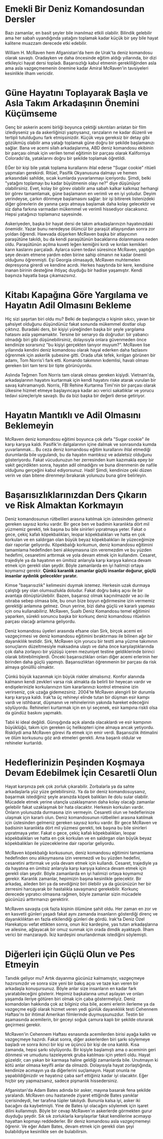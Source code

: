 # Emekli Bir Deniz Komandosundan Dersler
Bazı zamanlar, en basit şeyler bile inanılmaz etkili olabilir.
Bilindik gelebilir ama her sabah uyandığında yatağını toplamak kadar küçük bir şey bile hayat kalitene muazzam derecede etki edebilir.

William H. McRaven hem Afganistan'da hem de Urak'ta deniz komandosu olarak savaştı.
Oradayken ve daha öncesinde eğitim aldığı yıllarında, bir dizi etkileyici hayat dersi topladı.
Başarısızlığı kabul etmenin gerekliliğinden asla ama asla vazgeçmemenin önemine kadar Amiral McRaven'in tavsiyeleri kesinlikle ilham vericidir.

# Güne Hayatını Toplayarak Başla ve Asla Takım Arkadaşının Önemini Küçümseme
Genç bir askerin acemi birliği boyunca çektiği sıkıntıları anlatan bir film izlediyseniz ya da askerliğinizi yaptıysanız, ranzaların ne kadar düzenli ve tertipli tutulduğunu fark etmişsinizdir.
Küçük veya gereksiz bir detay gibi gözükmüş olabilir ama yatağı toplamak güne doğru bir şekilde başlamanızı sağlar.
Bana ve acemi silah arkadaşlarıma, ABD deniz komandosu ekibinin bir parçası olmak için verilen temel eğitimin bir parçası olarak Kaliforniya Colorado'da, yataklarını doğru bir şekilde toplamak öğretildi.

EĞer bir kişi bile yatak toplama kurallarını ihlal ederse "Sugar cookie" ritüeli yapmaları gerekirdi.
Ritüel, Pasifik Okyanusuna dalmayı ve hemen arkasındaki sahilde, sıcak kumlarda yuvarlanmayı içeriyordu.
Şimdi, belki "yatağını toplamayı bu kadar büyütmenin olayı ne?" diye düşünüyor olabilirsiniz.
Evet, kolay bir görev olabilir ama sabah kalkar kalkmaz herhangi bir görev tamamlamak, güne başlamanın en verimli ve en iyi yoludur.
Deyim yerindeyse, çarkın dönmeye başlamasını sağlar: bir işi bitirerek listenizdeki diğer görevlerin de yanına çarpı atmaya başlamak daha kolay gelecektir ve siz daha farkına varmadan mükemmel ve verimli hissediyor olacaksınız.
Hepsi yatağınızı toplamanız sayesinde.

Askeriyeden, başka bir hayat dersi de takım arkadaşlarınızın hayatınızdaki önemidir.
Yazar bunu neredeyse ölümcül bir paraşüt atlayışından sonra zor yoldan öğrendi.
Hawvada düşerken McRaven başka bir atlayıcının paraşütüne takıldı, bu da kendi paraşütünün bacaklarına dolanmasına neden oldu.
Paraşütünün açılma kuveti leğen kemiğini kırdı ve kırılan kemikleri karın kaslarını parçaladı.
Aylarca süren tedavi süresince McRaven, yaptığın şeye devam etmene yardım eden birine sahip olmanın ne kadar önemli olduğunu öğrenmişti.
Eşi Georgia olmasaydı, McRaven muhtemelen depresyona girerdi ve kendine acırdı.
Herkes haaytında bir kere, kendisine inanan birinin desteğine ihtiyaç duyduğu bir hadise yaşamıştır.
Kendi başınıza hayatla başa çıkamazsınız.

# Kitabı Kapağına Göre Yargılama ve Hayatın Adil Olmasını Bekleme
Hiç sizi şaşırtan biri oldu mu?
Belki de başlangıçta o kişinin sıkıcı, yavan bir şahsiyet olduğunu düşündünüz fakat sonunda mükemmel dostlar olup çıktınız.
Buradaki ders, bir kişiyi yüreğinden başka bir şeyle yargılama hatasını asla yapmamaktır.
Tersine bir senaryo da doğrudur: bir yabancı olmadığı biri gibi düşünebilirsiniz, dolayısıyla onlara güvenmeden önce kendinize sorarsınız "bu kişiyi gerçekten tanıyor muyum?".
McRaven lise yıllarında kendini deniz komandosu olarak hayal ederken daha fazlasını öğrenmek için askerlik şubesine gitti.
Orada ufak tefek, kırılgan görünen bir adamı, Tom Norris'i fark etti.
Komando takımının kıdemlisi, havalı olması gereken biri tam tersi bir tipte görünüyordu.

Aslında Teğmen Tom Norris tam olarak olması gereken kişiydi.
Vietnam'da, arkadaşlarının hayatını kurtarmak için kendi hayatını riske atarak vurulan bir savaş kahramanıydı.
Norris, FBI Rehine Kurtarma Timi'nin bir parçası olarak ülkesine hizmet etmeye başlayıncaya kadar acı verici sakatlıklar ve yorucu tedavi süreçleriyle savaştı.
Bu da bizi başka bir değerli derse getiriyor.

# Hayatın Mantıklı ve Adil Olmasını Beklemeyin
McRaven deniz komandosu eğitimi boyunca çok defa "Sugar cookie" ile karşı karşıya kaldı.
Pasifik'in dalgalarının içine dalmak ve sonrasında kumda yuvarlanmak...
Bu ceza deniz komandosu eğitim kurallarını ihlal etmediği durumlarda bile uygulandı, bu da hayatın mantıksız ve adaletsiz olduğunu gösteriyordu.
Fakat vücudunuzun her zerresinden kum kazımakla epey bir vakit geçirdikten sonra, hayatın adil olmadığını ve buna direnmenin de nafile olduğunu gerçeğini kabul ediyorsunuz.
Hadi!
Şimdi, kendinize çeki düzen verin ve olan bitene direnmeyi bırakarak yolunuzu buna göre belirleyin.

# Başarısızlıklarınızdan Ders Çıkarın ve Risk Almaktan Korkmayın

Deniz komandosunun rütbelileri arasına katılmak için üstesinden gelmeniz gereken sayısız korku vardır. Bir gece ben ve badimin karanlıkta dört mil yüzmemiz gerekti, tek başına bu bile sinirleri yıpratmaya yeter. Fakat o gece, çekiç kafalı köpekbalıkları, leopar köpekbalıkları ve hatta en çok korkulan ve en saldırgan olan büyük beyaz köpekbalıkları ile yüzeceğimize dair raporlar geliyordu. Köpekbalığı korkumun, deniz komandosu eğitimini tamamlama hedefinden beni alıkoymasına izin veremezdim ve bu yüzden hedefimi, cesaretimi arttırmak ve yola devam etmek için kullandım. Cesaret, trajediyle ya da hayatının en ümitsiz anlarıyla karşı karşıya kalınca devam etmek için gerekli olan şeydir. Böyle zamanlarda en iyi halimizi ortaya koymamız gerekir. **Çünkü karanlık zamanlar güçlü insanlar doğurur, güçlü insanlar aydınlık gelecekler yaratır.**

Kimse "başarısızlık" kelimesini duymak istemez.
Herkesin uzak durmaya çalıştığı şey olan olumsuzlukla doludur.
Fakat doğru bakış açısı ile bir avantaja dönüştürülebilir.
Bazen, başarısız olmak kaçınılmazdır ve acı ile ıstıraba sebep olmasa bile, bu onun bize boyun eğdirmesine izin vermemiz gerektiği anlamına gelmez.
Onun yerine, bizi daha güçlü ve kararlı yapması için onu kullanabiliriz.
McRaven, Sualtı Deniz Komandosu temel eğitimini yaparken, sürekli sonuncu başka bir korkunç deniz komandosu ritüelinin parçası olacağı anlamına geliyordu.

Deniz komandosu üyeleri arasında efsane olan Sirk, birçok acemi eri vazgeçirmesi ve deniz komandosu eğitimini bıraktırması ile bilinen ağır bir dayanıklılık testidir.
Sirk, McRaven için yorucu bir testti ama yüzme takımının sonuçlarını düzeltmesiyle maksadına ulaştı ve daha önce karşılaştıklarında çok daha zorlayıcı bir yüzüşü içeren mezuniyet testine geldiklerinde birinci olarak bitirebilmişlerdi.
Önceki başarısızlıkları onları diğer acemi erlerinin her birinden daha güçlü yapmıştı.
Başarısızlıktan öğrenmenin bir parçası da risk almaya gönülllü olmaktır.

Çünkü büyük kazanmak için büyük riskler almalısınız.
Konfor alanında kalmanın kendi zevkleri varsa risk almakta da belirli bir heyecan vardır ve endişelerinizle korkularınızın tüm kararlarınızı kontrol etmesine izin verirseniz, çok uzağa gidemezsiniz.
2004'te McRaven alengirli bir durumla karşı karşıya kaldı.
Irak'ta üç rehineyi elinde tutan bir düşman esir kampı vardı ve istihbarat, düşmanın ve rehinelerinin yakında hareket edeceğini söylüyordu.
Rehineleri kurtarmak için en iyi seçenek, esir kampına riskli olsa da gündüz baskını yapmaktı.

Tabii ki ideal değildi.
Günışığında açık alanda olacaklardı ve esir kampının büyüklüğü, takım için gereken üç helikopteri içine almaya ancak yetiyordu.
Riskliydi ama McRaven görevi ifa etmek için emir verdi.
Başarısızlık ihtimalini ve ölüm korkusunu göz ardı etmeleri gerekti.
Ama başarılı oldular ve rehineler kurtarıldı.

# Hedeflerinizin Peşinden Koşmaya Devam Edebilmek İçin Cesaretli Olun
Hayat karşınıza pek çok zorluk çıkarabilir.
Zorbalarla ya da sahte arkadaşlarla yüz yüze gelebilirsiniz.
Ya da bir deniz komandosuysanız, başarmak istediğiniz şeyle aranızda köpek balıkları ile dolu sular olabilir.
Mücadele etmek yerine utançla uzaklaşmanın daha kolay olacağı zamanlar gelebilir fakat uzaklaşmak bir hata olacaktır.
Herkesin korkuları vardır.
Onların yolunuzda durmasına izin vermeyin.
Cesaretli olun ve hedeflerinize ulaşmak için kararlı olun.
Deniz komandosunun rütbelileri arasına katılmak için üstesinden gelmeniz gereken sayısız korku vardır.
Bir gece McRaven ve badisinin karanlıkta dört mil yüzmesi gerekti, tek başına bu bile sinirleri yıpratmaya yeter.
Fakat o gece, çekiç kafalı köpekbalıkları, leopar köpekbalıkları ve hatta en çok korkulan ve en saldırgan olan büyük beyaz köpekbalıkları ile yüzeceklerine dair raporlar geliyordu.

McRaven köpekbalığı korkusunun, deniz komandosu eğitimini tamamlama hedefinden onu alıkoymasına izin veremezdi ve bu yüzden hedefini, cesaretini arttırmak ve yola devam etmek için kullandı.
Cesaret, trajediyle ya da hayatına en ümitsiz anlarıyla karşı karşıya kalınca devam etmek için gerekli olan şeydir.
Böyle zamanlarda en iyi halimizi ortaya koymamız gerekir.
Karanlık zamanlar, hepimizin başına kesinlikle gelecektir.
Bir arkadaş, aileden biri ya da sevdiğiniz biri ölebilir ya da gücünüzün her bir zerresini harcayarak bir hastalıkla savaşmanız gerekebilir.
Korkunç derecede yıpratıcı olmasına rağmen, böyle zamanlar sizin mücadele gücünüzü arttırmanızı gerektirir.

McRaven savaşta çok fazla kişinin ölümüne şahit oldu.
Her zaman en zor ve en kasvetli günleri yaşadı fakat aynı zamanda insanların gösterdiği direnç ve dayanıklılıktan en fazla etkilendiği günleri de gördü.
Irak'ta Deniz Özel Harekatçısı vefat ettikten sonra, onun ikiz kardeşine, yas tutan arkadaşlarına ve ailesine, ağlayacak bir omuz sunmak için orada dimdik ayaktaydı.
İlham verici bir manzaraydı.
İkiz kardeşini onurlandırmak istediğini söylemişti.

# Diğerleri için Güçlü Olun ve Pes Etmeyin
Tanıdık geliyor mu?
Artık dayanma gücünüz kalmamıştır, vazgeçmeye hazırsınızdır ve sonra size yeni bir bakış açısı ve taze kan veren bir arkadaşla konuşursunuz.
Böyle anlar size insanların en kadar fark yaratabileceğini gösterir.
Hepimiz başkalarına umut aşılayan ve onları yaşamda ileriye götüren biri olmak için çaba göstermeliyiz.
Deniz komandoları hakkında çok az bilginiz olsa bile, acemi erlerin ilerleme ya da vazgeçme eşiği olarak hizmet veren yedi günlük dayanıklılık testi Cehennem Haftası'nı bir ihtimal Amerikan filmlerinde duymuşsunuzdur.
Testin bir aşamasında acemilerin, bir geceyi soğuk çamura kaplı bir şekilde oturarak geçirmesi gerekir.

McRaven'in Cehennem Haftası esnasında acemilerden birisi ayağa kalktı ve vazgeçmeye hazırdı.
Fakat sonra, diğer askerlerden biri şarkı söylemeye başladı ve sonra ikinci bir kişi ve üçüncü bir kişi de ona katıldı.
Kısa zamanda, hepsi şarkı söylüyordu.
Bir kişiyle başlamıştı ama o aceminin geri dönmesi ve umudunu tazeleyerek gruba katılması için yeterli oldu.
Hayat güzeldir, can yakan bir karmaşa haline geldiği zamanlarda bile.
Unutmayın ki kötü anlar olmasa keyifli anlar da olmazdı.
Dolayısıyla hayat zorlaştığında, kendinize acımayın ya da diğerlerini suçlamayın.
Hayat onunla ne yapabildiğinizdir ve hayatınız çaba sarf ettiğiniz kadar iyi olacaktır.
Eğer hiçbir şey yapmazsanız, sadece pişmanlık hissedersiniz.

Afganistan'da Adam Bates adında bir asker, mayına basarak fena şekilde yaralandı.
McRaven onu hastanede ziyaret ettiğinde Bates yanıklar içerisindeydi, her tarafına tüpler takılıydı.
Bununla kalsa iyi, asker iki bacağını da kaybetmişti.
Yine de Bates iyi olacağını söylemek için işaret dilini kullanmıştı.
Böyle bir cevap McRaven'ın askerlerde görmekten gurur duyduğu şeydir.
Sık sık zorluklarla karşılaşırlar fakat kendilerine acımayıp hayattan kopmayı reddederler.
Bir deniz komandosu asla vazgeçmemeyi öğrenir.
Ve eğer Adam Bates, devam etmek için gerekli olan şeyi bulabildiyse kesinlikle sen de bulabilirsin.
